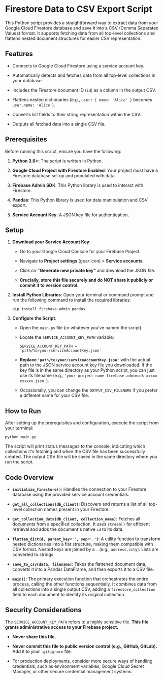 # Firestore Data to CSV Export Script

This Python script provides a straightforward way to extract data from your Google Cloud Firestore database and save it into a CSV (Comma Separated Values) format. It supports fetching data from all top-level collections and flattens nested document structures for easier CSV representation.

## Features

* Connects to Google Cloud Firestore using a service account key.

* Automatically detects and fetches data from all top-level collections in your database.

* Includes the Firestore document ID (`id`) as a column in the output CSV.

* Flattens nested dictionaries (e.g., `user: { name: 'Alice' }` becomes `user.name: 'Alice'`).

* Converts list fields to their string representation within the CSV.

* Outputs all fetched data into a single CSV file.

## Prerequisites

Before running this script, ensure you have the following:

1.  **Python 3.6+**: The script is written in Python.

2.  **Google Cloud Project with Firestore Enabled**: Your project must have a Firestore database set up and populated with data.

3.  **Firebase Admin SDK**: This Python library is used to interact with Firestore.

4.  **Pandas**: This Python library is used for data manipulation and CSV export.

5.  **Service Account Key**: A JSON key file for authentication.

## Setup

1.  **Download your Service Account Key**:

    * Go to your Google Cloud Console for your Firebase Project.

    * Navigate to **Project settings** (gear icon) > **Service accounts**.

    * Click on **"Generate new private key"** and download the JSON file.

    * **Crucially, store this file securely and do NOT share it publicly or commit it to version control.**

2.  **Install Python Libraries**:
    Open your terminal or command prompt and run the following command to install the required libraries:

    ```
    pip install firebase-admin pandas
    ```

3.  **Configure the Script**:

    * Open the `main.py` file (or whatever you've named the script).

    * Locate the `SERVICE_ACCOUNT_KEY_PATH` variable:

        ```
        SERVICE_ACCOUNT_KEY_PATH = 'path/to/your/serviceAccountKey.json'
        ```

    * **Replace `'path/to/your/serviceAccountKey.json'`** with the actual path to the JSON service account key file you downloaded. If the key file is in the same directory as your Python script, you can just use its filename (e.g., `'your-project-name-firebase-adminsdk-xxxxx-xxxxxx.json'`).

    * Occasionally, you can change the `OUTPUT_CSV_FILENAME` if you prefer a different name for your CSV file.

## How to Run

After setting up the prerequisites and configuration, execute the script from your terminal:

```
python main.py
```

The script will print status messages to the console, indicating which collections it's fetching and when the CSV file has been successfully created. The output CSV file will be saved in the same directory where you run the script.

## Code Overview

* **`initialize_firestore()`**: Handles the connection to your Firestore database using the provided service account credentials.

* **`get_all_collections(db_client)`**: Discovers and returns a list of all top-level collection names present in your Firestore.

* **`get_collection_data(db_client, collection_name)`**: Fetches all documents from a specified collection. It uses `stream()` for efficient retrieval and adds the document's native `id` to its data.

* **`flatten_dict(d, parent_key='', sep='.')`**: A utility function to transform nested dictionaries into a flat structure, making them compatible with CSV format. Nested keys are joined by a `.` (e.g., `address.city`). Lists are converted to strings.

* **`save_to_csv(data, filename)`**: Takes the flattened document data, converts it into a Pandas DataFrame, and then exports it to a CSV file.

* **`main()`**: The primary execution function that orchestrates the entire process, calling the other functions sequentially. It combines data from all collections into a single output CSV, adding a `firestore_collection` field to each document to identify its original collection.

## Security Considerations

The `SERVICE_ACCOUNT_KEY_PATH` refers to a highly sensitive file. **This file grants administrative access to your Firebase project.**

* **Never share this file.**

* **Never commit this file to public version control (e.g., GitHub, GitLab).** Add it to your `.gitignore` file.

* For production deployments, consider more secure ways of handling credentials, such as environment variables, Google Cloud Secret Manager, or other secure credential management systems.